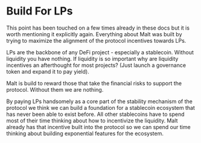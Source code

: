 # Build For LPs

This point has been touched on a few times already in these docs but it is worth mentioning it explicitly again. Everything about Malt was built by trying to maximize the alignment of the protocol incentives towards LPs.

LPs are the backbone of any DeFi project - especially a stablecoin. Without liquidity you have nothing. If liquidity is so important why are liquidity incentives an afterthought for most projects? (Just launch a governance token and expand it to pay yield).

Malt is build to reward those that take the financial risks to support the protocol. Without them we are nothing. 

By paying LPs handsomely as a core part of the stability mechanism of the protocol we think we can build a foundation for a stablecoin ecosystem that has never been able to exist before. All other stablecoins have to spend most of their time thinking about how to incentivize the liquidity. Malt already has that incentive built into the protocol so we can spend our time thinking about building exponential features for the ecosystem.

